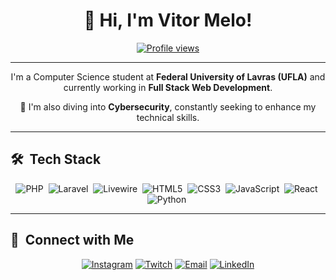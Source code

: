 <h1 align="center">👋 Hi, I'm Vitor Melo!</h1>

<p align="center">
  <a href="https://github.com/vitormeloa"><img src="https://komarev.com/ghpvc/?username=vitormeloa&color=yellow" alt="Profile views" /></a>
</p>

---

<p align="center">
  I'm a Computer Science student at <b>Federal University of Lavras (UFLA)</b> and currently working in <b>Full Stack Web Development</b>.
</p>

<p align="center">
  🌱 I'm also diving into <b>Cybersecurity</b>, constantly seeking to enhance my technical skills.
</p>

---

## 🛠 &nbsp;Tech Stack

<p align="center">
  <img src="https://img.shields.io/badge/-PHP-05122A?style=flat&logo=PHP" alt="PHP"/>&nbsp;
  <img src="https://img.shields.io/badge/-Laravel-05122A?style=flat&logo=Laravel" alt="Laravel"/>&nbsp;
  <img src="https://img.shields.io/badge/-Livewire-05122A?style=flat&logo=Livewire" alt="Livewire"/>&nbsp;
  <img src="https://img.shields.io/badge/-HTML-05122A?style=flat&logo=HTML5" alt="HTML5"/>&nbsp;
  <img src="https://img.shields.io/badge/-CSS-05122A?style=flat&logo=CSS3&logoColor=1572B6" alt="CSS3"/>&nbsp;
  <img src="https://img.shields.io/badge/-JavaScript-05122A?style=flat&logo=javascript" alt="JavaScript"/>&nbsp;
  <img src="https://img.shields.io/badge/-React-05122A?style=flat&logo=React" alt="React"/>&nbsp;
  <img src="https://img.shields.io/badge/-Python-05122A?style=flat&logo=Python" alt="Python"/>&nbsp;
</p>

---

## 📱 &nbsp;Connect with Me

<p align="center">
  <a href="https://instagram.com/v1tor.melo" target="_blank"><img src="https://img.shields.io/badge/-Instagram-%23E4405F?style=for-the-badge&logo=instagram&logoColor=white" alt="Instagram"></a>
  <a href="https://www.twitch.tv/vma_dev" target="_blank"><img src="https://img.shields.io/badge/Twitch-9146FF?style=for-the-badge&logo=twitch&logoColor=white" alt="Twitch"></a>
  <a href="mailto:melo.vitor2001@gmail.com"><img src="https://img.shields.io/badge/-Email-%23333?style=for-the-badge&logo=gmail&logoColor=white" alt="Email"></a>
  <a href="https://www.linkedin.com/in/vitor-melo-assuncao" target="_blank"><img src="https://img.shields.io/badge/-LinkedIn-%230077B5?style=for-the-badge&logo=linkedin&logoColor=white" alt="LinkedIn"></a>
</p>
